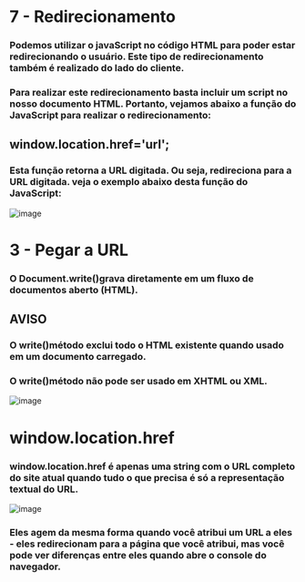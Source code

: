 # 7 - Redirecionamento
### Podemos utilizar o javaScript no código HTML para poder estar redirecionando o usuário. Este tipo de redirecionamento também é realizado do lado do cliente.

### Para realizar este redirecionamento basta incluir um script no nosso documento HTML. Portanto, vejamos abaixo a função do JavaScript para realizar o redirecionamento:

## window.location.href='url';
### Esta função retorna a URL digitada. Ou seja, redireciona para a URL digitada. veja o exemplo abaixo desta função do JavaScript:

![image](https://github.com/VitorConsulo/Atividade-JS-/assets/159576126/0100bce5-060e-459b-b141-ea9a7ff5ce67)



 # 3 - Pegar a URL

 ### O Document.write()grava diretamente em um fluxo de documentos aberto (HTML).

 ## AVISO
 ### O write()método exclui todo o HTML existente quando usado em um documento carregado.
 ### O write()método não pode ser usado em XHTML ou XML.


 ![image](https://github.com/VitorConsulo/Atividade-JS-/assets/159576126/c7900b69-09be-4cb1-a23b-ab3b09a24615)


 # window.location.href
 
 ### window.location.href é apenas uma string com o URL completo do site atual quando tudo o que precisa é só a representação textual do URL.

![image](https://github.com/VitorConsulo/Atividade-JS-/assets/159576126/01d6e7ab-3204-47aa-ba5b-9910e6ca61a0)


 ### Eles agem da mesma forma quando você atribui um URL a eles - eles redirecionam para a página que você atribui, mas você pode ver diferenças entre eles quando abre o console do navegador.



